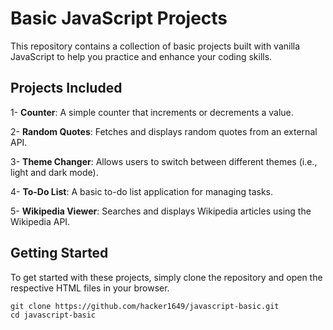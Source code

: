 
# Basic JavaScript Projects

This repository contains a collection of basic projects built with vanilla JavaScript to help you practice and enhance your coding skills.

## Projects Included

1- **Counter**: A simple counter that increments or decrements a value.

2- **Random Quotes**: Fetches and displays random quotes from an external API.

3- **Theme Changer**: Allows users to switch between different themes (i.e., light and dark mode).

4- **To-Do List**: A basic to-do list application for managing tasks.

5- **Wikipedia Viewer**: Searches and displays Wikipedia articles using the Wikipedia API.

## Getting Started

To get started with these projects, simply clone the repository and open the respective HTML files in your browser.

```
git clone https://github.com/hacker1649/javascript-basic.git
cd javascript-basic
```


